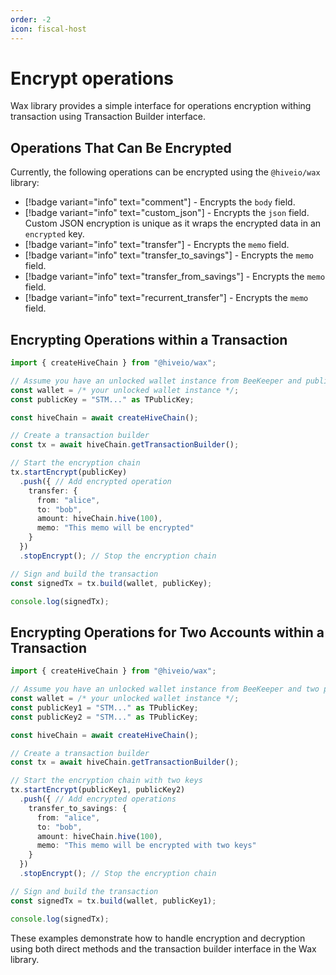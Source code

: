 ```yaml
---
order: -2
icon: fiscal-host
---
```


# Encrypt operations

Wax library provides a simple interface for operations encryption withing transaction using Transaction Builder interface.

## Operations That Can Be Encrypted

Currently, the following operations can be encrypted using the `@hiveio/wax` library:

- [!badge variant="info" text="comment"] - Encrypts the `body` field.
- [!badge variant="info" text="custom_json"] - Encrypts the `json` field. Custom JSON encryption is unique as it wraps the encrypted data in an `encrypted` key.
- [!badge variant="info" text="transfer"] - Encrypts the `memo` field.
- [!badge variant="info" text="transfer_to_savings"] - Encrypts the `memo` field.
- [!badge variant="info" text="transfer_from_savings"] - Encrypts the `memo` field.
- [!badge variant="info" text="recurrent_transfer"] - Encrypts the `memo` field.

## Encrypting Operations within a Transaction

```typescript
import { createHiveChain } from "@hiveio/wax";

// Assume you have an unlocked wallet instance from BeeKeeper and public key (STM...)
const wallet = /* your unlocked wallet instance */;
const publicKey = "STM..." as TPublicKey;

const hiveChain = await createHiveChain();

// Create a transaction builder
const tx = await hiveChain.getTransactionBuilder();

// Start the encryption chain
tx.startEncrypt(publicKey)
  .push({ // Add encrypted operation
    transfer: {
      from: "alice",
      to: "bob",
      amount: hiveChain.hive(100),
      memo: "This memo will be encrypted"
    }
  })
  .stopEncrypt(); // Stop the encryption chain

// Sign and build the transaction
const signedTx = tx.build(wallet, publicKey);

console.log(signedTx);
```

## Encrypting Operations for Two Accounts within a Transaction

```typescript
import { createHiveChain } from "@hiveio/wax";

// Assume you have an unlocked wallet instance from BeeKeeper and two public keys (STM...)
const wallet = /* your unlocked wallet instance */;
const publicKey1 = "STM..." as TPublicKey;
const publicKey2 = "STM..." as TPublicKey;

const hiveChain = await createHiveChain();

// Create a transaction builder
const tx = await hiveChain.getTransactionBuilder();

// Start the encryption chain with two keys
tx.startEncrypt(publicKey1, publicKey2)
  .push({ // Add encrypted operations
    transfer_to_savings: {
      from: "alice",
      to: "bob",
      amount: hiveChain.hive(100),
      memo: "This memo will be encrypted with two keys"
    }
  })
  .stopEncrypt(); // Stop the encryption chain

// Sign and build the transaction
const signedTx = tx.build(wallet, publicKey1);

console.log(signedTx);
```

These examples demonstrate how to handle encryption and decryption using both direct methods and the transaction builder interface in the Wax library.
